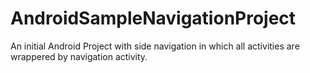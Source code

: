 # AndroidSampleNavigationProject
An initial Android Project with side navigation in which all activities are wrappered by navigation activity.
